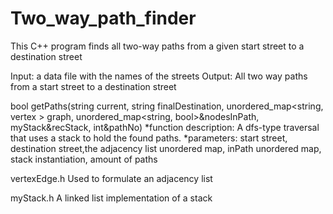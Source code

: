 # Two_way_path_finder
This C++ program finds all two-way paths from a given start street to a destination street

Input: a data file with the names of the streets 
Output: All two way paths from a start street to a destination street

bool getPaths(string current, string finalDestination, unordered_map<string, vertex<string> > graph, unordered_map<string, bool>&nodesInPath, myStack<string>&recStack, int&pathNo) 
*function description: A dfs-type traversal that uses a stack to hold the found paths.
*parameters: start street, destination street,the adjacency list unordered map, inPath unordered map, stack instantiation, amount of paths

vertexEdge.h 
  Used to formulate an adjacency list 
  
myStack.h
  A linked list implementation of a stack
